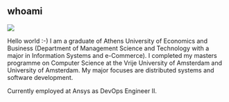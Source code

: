 ## whoami

![](https://komarev.com/ghpvc/?username=atrestis&color=blueviolet)

Hello world :-) I am a graduate of Athens University of Economics and Business (Department of Management Science and Technology with a major in Information Systems and e-Commerce). 
I completed my masters programme on Computer Science at the Vrije University of Amsterdam and University of Amsterdam. 
My major focuses are distributed systems and software development. 

Currently employed at Ansys as DevOps Engineer II.
